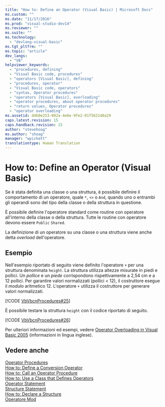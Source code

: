 ```yaml
---
title: "How to: Define an Operator (Visual Basic) | Microsoft Docs"
ms.custom: ""
ms.date: "11/17/2016"
ms.prod: "visual-studio-dev14"
ms.reviewer: ""
ms.suite: ""
ms.technology: 
  - "devlang-visual-basic"
ms.tgt_pltfrm: ""
ms.topic: "article"
dev_langs: 
  - "VB"
helpviewer_keywords: 
  - "procedures, defining"
  - "Visual Basic code, procedures"
  - "operators [Visual Basic], defining"
  - "procedures, operator"
  - "Visual Basic code, operators"
  - "syntax, Operator procedures"
  - "operators [Visual Basic], overloading"
  - "operator procedures, about operator procedures"
  - "return values, Operator procedures"
  - "operator overloading"
ms.assetid: d4b0e253-092a-4e6e-9fe2-01f562140a29
caps.latest.revision: 15
caps.handback.revision: 15
author: "stevehoag"
ms.author: "shoag"
manager: "wpickett"
translationtype: Human Translation
---
```

# How to: Define an Operator (Visual Basic)
Se è stata definita una classe o una struttura, è possibile definire il comportamento di un operatore, quale `*`, `<>` o `And`, quando uno o entrambi gli operandi sono del tipo della classe o della struttura in questione.  
  
 È possibile definire l'operatore standard come routine con operatore all'interno della classe o della struttura.  Tutte le routine con operatore devono essere `Public` `Shared`.  
  
 La definizione di un operatore su una classe o una struttura viene anche detta *overload* dell'operatore.  
  
## Esempio  
 Nell'esempio riportato di seguito viene definito l'operatore `+` per una struttura denominata `height`.  La struttura utilizza altezze misurate in piedi e pollici.  Un *pollice* e un *piede* corrispondono rispettivamente a 2,54 cm e a 12 pollici.  Per garantire valori normalizzati \(pollici \< 12\), il costruttore esegue il *modulo* aritmetico 12.  L'operatore `+` utilizza il costruttore per generare valori normalizzati.  
  
 [!CODE [VbVbcnProcedures#25](../CodeSnippet/VS_Snippets_VBCSharp/VbVbcnProcedures#25)]  
  
 È possibile testare la struttura `height` con il codice riportato di seguito.  
  
 [!CODE [VbVbcnProcedures#26](../CodeSnippet/VS_Snippets_VBCSharp/VbVbcnProcedures#26)]  
  
 Per ulteriori informazioni ed esempi, vedere [Operator Overloading in Visual Basic 2005](http://go.microsoft.com/fwlink/?LinkId=101703) \(informazioni in lingua inglese\).  
  
## Vedere anche  
 [Operator Procedures](../../../../visual-basic/programming-guide/language-features/procedures/operator-procedures.md)   
 [How to: Define a Conversion Operator](../../../../visual-basic/programming-guide/language-features/procedures/how-to-define-a-conversion-operator.md)   
 [How to: Call an Operator Procedure](../../../../visual-basic/programming-guide/language-features/procedures/how-to-call-an-operator-procedure.md)   
 [How to: Use a Class that Defines Operators](../../../../visual-basic/programming-guide/language-features/procedures/how-to-use-a-class-that-defines-operators.md)   
 [Operator Statement](../../../../visual-basic/language-reference/statements/operator-statement.md)   
 [Structure Statement](../../../../visual-basic/language-reference/statements/structure-statement.md)   
 [How to: Declare a Structure](../../../../visual-basic/programming-guide/language-features/data-types/how-to-declare-a-structure.md)   
 [Operatore Mod](../../../../visual-basic/language-reference/operators/mod-operator.md)